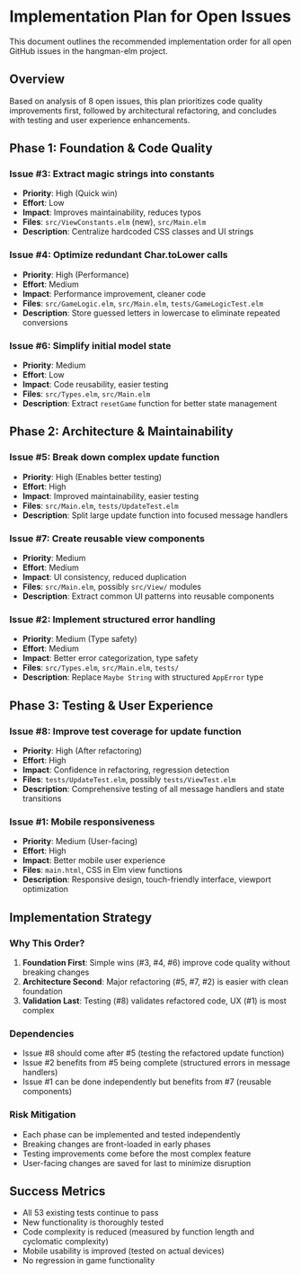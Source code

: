 # Implementation Plan for Open Issues

This document outlines the recommended implementation order for all open GitHub issues in the hangman-elm project.

## Overview

Based on analysis of 8 open issues, this plan prioritizes code quality improvements first, followed by architectural refactoring, and concludes with testing and user experience enhancements.

## Phase 1: Foundation & Code Quality

### Issue #3: Extract magic strings into constants
- **Priority**: High (Quick win)
- **Effort**: Low
- **Impact**: Improves maintainability, reduces typos
- **Files**: `src/ViewConstants.elm` (new), `src/Main.elm`
- **Description**: Centralize hardcoded CSS classes and UI strings

### Issue #4: Optimize redundant Char.toLower calls
- **Priority**: High (Performance)
- **Effort**: Medium
- **Impact**: Performance improvement, cleaner code
- **Files**: `src/GameLogic.elm`, `src/Main.elm`, `tests/GameLogicTest.elm`
- **Description**: Store guessed letters in lowercase to eliminate repeated conversions

### Issue #6: Simplify initial model state
- **Priority**: Medium
- **Effort**: Low
- **Impact**: Code reusability, easier testing
- **Files**: `src/Types.elm`, `src/Main.elm`
- **Description**: Extract `resetGame` function for better state management

## Phase 2: Architecture & Maintainability

### Issue #5: Break down complex update function
- **Priority**: High (Enables better testing)
- **Effort**: High
- **Impact**: Improved maintainability, easier testing
- **Files**: `src/Main.elm`, `tests/UpdateTest.elm`
- **Description**: Split large update function into focused message handlers

### Issue #7: Create reusable view components
- **Priority**: Medium
- **Effort**: Medium
- **Impact**: UI consistency, reduced duplication
- **Files**: `src/Main.elm`, possibly `src/View/` modules
- **Description**: Extract common UI patterns into reusable components

### Issue #2: Implement structured error handling
- **Priority**: Medium (Type safety)
- **Effort**: Medium
- **Impact**: Better error categorization, type safety
- **Files**: `src/Types.elm`, `src/Main.elm`, `tests/`
- **Description**: Replace `Maybe String` with structured `AppError` type

## Phase 3: Testing & User Experience

### Issue #8: Improve test coverage for update function
- **Priority**: High (After refactoring)
- **Effort**: High
- **Impact**: Confidence in refactoring, regression detection
- **Files**: `tests/UpdateTest.elm`, possibly `tests/ViewTest.elm`
- **Description**: Comprehensive testing of all message handlers and state transitions

### Issue #1: Mobile responsiveness
- **Priority**: Medium (User-facing)
- **Effort**: High
- **Impact**: Better mobile user experience
- **Files**: `main.html`, CSS in Elm view functions
- **Description**: Responsive design, touch-friendly interface, viewport optimization

## Implementation Strategy

### Why This Order?

1. **Foundation First**: Simple wins (#3, #4, #6) improve code quality without breaking changes
2. **Architecture Second**: Major refactoring (#5, #7, #2) is easier with clean foundation
3. **Validation Last**: Testing (#8) validates refactored code, UX (#1) is most complex

### Dependencies

- Issue #8 should come after #5 (testing the refactored update function)
- Issue #2 benefits from #5 being complete (structured errors in message handlers)
- Issue #1 can be done independently but benefits from #7 (reusable components)

### Risk Mitigation

- Each phase can be implemented and tested independently
- Breaking changes are front-loaded in early phases
- Testing improvements come before the most complex feature
- User-facing changes are saved for last to minimize disruption

## Success Metrics

- All 53 existing tests continue to pass
- New functionality is thoroughly tested
- Code complexity is reduced (measured by function length and cyclomatic complexity)
- Mobile usability is improved (tested on actual devices)
- No regression in game functionality